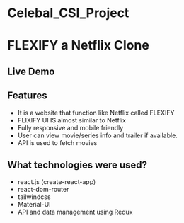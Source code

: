 # Celebal_CSI_Project
# FLEXIFY  a Netflix Clone

##  Live Demo


##  Features

- It is a website that function like Netflix  called FLEXIFY 
- FLIXIFY UI IS almost similar to Netflix 
- Fully responsive and mobile friendly
- User can view movie/series info and trailer if available.
- API is used to fetch movies

##  What technologies were used?

- react.js (create-react-app)
- react-dom-router
- tailwindcss
- Material-UI
- API and data management using Redux



